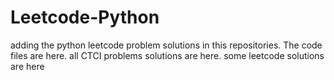 # Leetcode-Python
adding the python leetcode problem solutions in this repositories. 
The code files are here.
all CTCI problems solutions are here.
some leetcode solutions are here

































































































































































































































































































